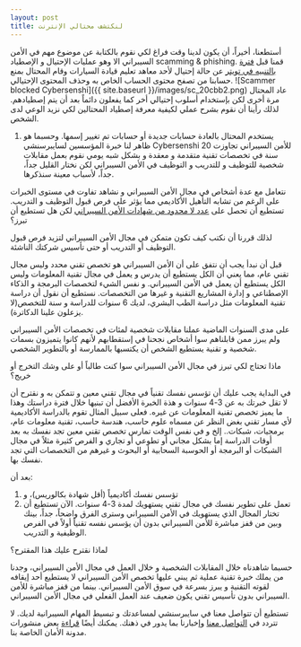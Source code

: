 ```yaml
---
layout: post
title: لنكتشف محتالي الإنترنت
---
```


أستطعنا، أخيراً، أن يكون لدينا وقت فراغ لكي نقوم بالكتابة عن موضوع مهم في الأمن السيبراني الا وهو عمليات الإحتيال و الإصطياد scamming & phishing.
قمنا قبل [فترة بالتنبيه في تويتر](https://twitter.com/TheCybersenshi/status/1674835550686019592) عن حالة إحتيال لأحد معاهد تعليم قيادة السيارات وقام المحتال بمنع حسابنا من تصفح محتوى الحساب الخاص به وحذف المحتوى الإحتيالي.
![Scammer blocked Cybersenshi]({{ site.baseurl }}/images/sc_20cbb2.png)
عاد المحتال مرة أخرى لكن بإستخدام أسلوب إحتيالي أخر كما يفعلون دائماً بعد أن يتم إصطيادهم. لذلك رأينا أن نقوم بشرح عملي لكيفية معرفة إصطياد المحتالين لكي نزيد الوعي لدى الشخص.

1. يستخدم المحتال بالعادة حسابات جديدة أو حسابات تم تغيير إسمها. وحسبما هو ظاهر لنا 
خبرة المؤسسين لسايبرسنشي Cybersenshi للأمن السيبراني تجاوزت 20 سنة في تخصصات تقنية متقدمة و معقدة و بشكل شبه يومي نقوم بعمل مقابلات شخصية للتوظيف و للتدريب و التوظيف في الأمن السيبراني لكن نختار القليل جداً، جداً، لأسباب معينة سنذكرها.

نتعامل مع عدة أشخاص في مجال الأمن السيبراني و نشاهد تفاوت في مستوى الخبرات على الرغم من تشابه التأهيل الأكاديمي مما يؤثر على فرص قبول التوظيف و التدريب.
تستطيع أن تحصل على [عدد لا محدود من شهادات الأمن السيبراني](https://www.google.com/search?q=cybersecurity+certifications) لكن هل تستطيع أن تبرز؟

لذلك قررنا أن نكتب كيف تكون متمكن في مجال الأمن السيبراني لتزيد فرص قبول التوظيف أو التدريب أو حتى تأسيس شركتك الناشئة.

قبل أن نبدأ يجب أن نتفق على أن الأمن السيبراني هو تخصص تقني محدد وليس مجال تقني عام، مما يعني أن الكل يستطيع أن يدرس و يعمل في مجال تقنية المعلومات وليس الكل يستطيع أن يعمل في الأمن السيبراني.
و نفس الشيء لتخصصات البرمجة و الذكاء الإصطناعي و إدارة المشاريع التقنية و غيرها من التخصصات.
نستطيع أن نقول أن دراسة تقنية المعلومات مثل دراسة الطب البشري، لديك 6 سنوات للدراسة و سنة للتخصص(لا يزعلون علينا الدكاترة).

على مدى السنوات الماضية عملنا مقابلات شخصية لمئات في تخصصات الأمن السيبراني ولم يبرز ممن قابلناهم سوا أشخاص نجحنا في إستقطابهم لأنهم كانوا يتميزون بسمات شخصية و تقنية يستطيع الشخص أن يكتسبها بالممارسة أو بالتطوير الشخصي.

ماذا تحتاج لكي تبرز في مجال الأمن السيبراني سوا كنت طالباً أو على وشك التخرج أو خريج؟


في البداية يجب عليك أن تؤسس نفسك تقنياً في مجال تقني معين و تتمكن به و نقترح أن لا تقل خبرتك به عن 3-4 سنوات و هذة الخبرة الأفضل أن تبنيها خلال فترة دراستك وهذا ما يميز تخصص تقنية المعلومات عن غيره.
فعلى سبيل المثال تقوم بالدراسة الأكاديمية لأي مسار تقني بغض النظر عن مسماه علوم حاسب، هندسة حاسب، تقنية معلومات عام، برمجيات، شبكات.. إلخ و في نفس الوقت تمارس تخصص تقني معين تجد نفسك به بعد أوقات الدراسة إما بشكل مجاني أو تطوعي أو تجاري و الفرص كثيرة مثلاً في مجال الشبكات أو البرمجة أو الحوسبة السحابية أو البحوث و غيرهم من التخصصات التي تجد نفسك بها.

بعد أن:
1. تؤسس نفسك أكاديمياً (أقل شهادة بكالوريس)، و
2. تعمل على تطوير نفسك في مجال تقني يستهويك لمدة 3-4 سنوات.
الآن تستطيع أن تختار المجال الذي يستهويك في الأمن السيبراني وسترى الفرق واضحاً، جداً، بينك وبين من قفز مباشرة للأمن السيبراني بدون أن يؤسس نفسه تقنياً أولاً في الفرص الوظيفية و التدريب.

لماذا نقترح عليك هذا المقترح؟


حسبما شاهدناه خلال المقابلات الشخصية و خلال العمل في مجال الأمن السيبراني، وجدنا من يملك خبرة تقنية عملية ثم يبني عليها تخصص الأمن السيبراني لا يستطيع أحد إيقافه لقوته التقنية و يبرز بسرعة في سوق الأمن السيبراني.
بينما من قفز مباشرة للأمن السيبراني بدون تأسيس تقني يكون ضعيف عند العمل الفعلي في مجال الأمن السيبراني.



تستطيع أن تتواصل معنا في سايبرسنشي لمساعدتك و تبسيط المهام السيبرانية لديك. لا تتردد في [التواصل معنا](https://www.cybersenshi.com/#contactUsBlock) وإخبارنا بما يدور في ذهنك. يمكنك أيضًا [قراءة](https://blog.cybersenshi.com) بعض منشورات مدونة الأمان الخاصة بنا.
